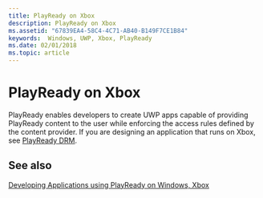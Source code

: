 ```yaml
---
title: PlayReady on Xbox
description: PlayReady on Xbox
ms.assetid: "67839EA4-58C4-4C71-AB40-B149F7CE1B84"
keywords:  Windows, UWP, Xbox, PlayReady
ms.date: 02/01/2018
ms.topic: article
---
```



# PlayReady on Xbox

PlayReady enables developers to create UWP apps capable of providing PlayReady content to the user while enforcing the access rules defined by the content provider. If you are designing an application that runs on Xbox, see [PlayReady DRM](/windows/uwp/audio-video-camera/playready-Client-sdk).

## See also

[Developing Applications using PlayReady on Windows, Xbox](developing-applications.md#developing-applications-using-playready-on-windows-xbox)
